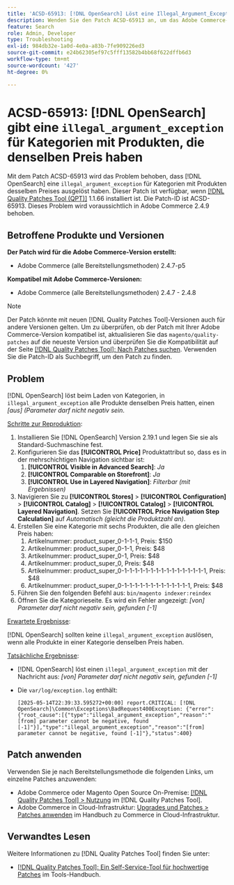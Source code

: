 ```yaml
---
title: 'ACSD-65913: [!DNL OpenSearch] Löst eine Illegal_Argument_Exception für Kategorien aus, für die Produkte denselben Preis haben'
description: Wenden Sie den Patch ACSD-65913 an, um das Adobe Commerce-Problem zu beheben, bei dem  [!DNL Opensearch] eine Illegal_Argument_Exception (“[from]-Parameter darf nicht negativ sein„) in den Kategorien auslöst, die alle Produkte mit demselben Preis enthalten.
feature: Search
role: Admin, Developer
type: Troubleshooting
exl-id: 984db32e-1a0d-4e0a-a83b-7fe909226ed3
source-git-commit: e24b62305ef97c5fff13582b4bb68f622dffb6d3
workflow-type: tm+mt
source-wordcount: '427'
ht-degree: 0%

---
```


# ACSD-65913: [!DNL OpenSearch] gibt eine `illegal_argument_exception` für Kategorien mit Produkten, die denselben Preis haben

Mit dem Patch ACSD-65913 wird das Problem behoben, dass [!DNL OpenSearch] eine `illegal_argument_exception` für Kategorien mit Produkten desselben Preises ausgelöst haben. Dieser Patch ist verfügbar, wenn [[!DNL Quality Patches Tool (QPT)]](/help/tools/quality-patches-tool/quality-patches-tool-to-self-serve-quality-patches.md) 1.1.66 installiert ist. Die Patch-ID ist ACSD-65913. Dieses Problem wird voraussichtlich in Adobe Commerce 2.4.9 behoben.

## Betroffene Produkte und Versionen

**Der Patch wird für die Adobe Commerce-Version erstellt:**

* Adobe Commerce (alle Bereitstellungsmethoden) 2.4.7-p5

**Kompatibel mit Adobe Commerce-Versionen:**

* Adobe Commerce (alle Bereitstellungsmethoden) 2.4.7 - 2.4.8

>[!NOTE]
>
>Der Patch könnte mit neuen [!DNL Quality Patches Tool]-Versionen auch für andere Versionen gelten. Um zu überprüfen, ob der Patch mit Ihrer Adobe Commerce-Version kompatibel ist, aktualisieren Sie das `magento/quality-patches` auf die neueste Version und überprüfen Sie die Kompatibilität auf der Seite [[!DNL Quality Patches Tool]: Nach Patches suchen](https://experienceleague.adobe.com/tools/commerce-quality-patches/index.html?lang=de). Verwenden Sie die Patch-ID als Suchbegriff, um den Patch zu finden.

## Problem

[!DNL OpenSearch] löst beim Laden von Kategorien, in `illegal_argument_exception` alle Produkte denselben Preis hatten, einen *[aus] (Parameter darf nicht negativ sein*.

<u>Schritte zur Reproduktion</u>:

1. Installieren Sie [!DNL OpenSearch] Version 2.19.1 und legen Sie sie als Standard-Suchmaschine fest.
1. Konfigurieren Sie das **[!UICONTROL Price]** Produktattribut so, dass es in der mehrschichtigen Navigation sichtbar ist:
   1. **[!UICONTROL Visible in Advanced Search]**: *Ja*
   1. **[!UICONTROL Comparable on Storefront]**: *Ja*
   1. **[!UICONTROL Use in Layered Navigation]**: *Filterbar (mit Ergebnissen)*
1. Navigieren Sie zu **[!UICONTROL Stores]** > **[!UICONTROL Configuration]** > **[!UICONTROL Catalog]** > **[!UICONTROL Catalog]** > **[!UICONTROL Layered Navigation]**. Setzen Sie **[!UICONTROL Price Navigation Step Calculation]** auf *Automatisch (gleicht die Produktzahl an)*.
1. Erstellen Sie eine Kategorie mit sechs Produkten, die alle den gleichen Preis haben:
   1. Artikelnummer: product_super_0-1-1-1, Preis: $150
   1. Artikelnummer: product_super_0-1-1, Preis: $48
   1. Artikelnummer: product_super_0-1, Preis: $48
   1. Artikelnummer: product_super_0, Preis: $48
   1. Artikelnummer: product_super_0-1-1-1-1-1-1-1-1-1-1-1-1-1-1-1-1, Preis: $48
   1. Artikelnummer: product_super_0-1-1-1-1-1-1-1-1-1-1-1-1-1, Preis: $48
1. Führen Sie den folgenden Befehl aus:
   `bin/magento indexer:reindex`
1. Öffnen Sie die Kategorieseite. Es wird ein Fehler angezeigt:
   *[von] Parameter darf nicht negativ sein, gefunden [-1]*

<u>Erwartete Ergebnisse</u>:

[!DNL OpenSearch] sollten keine `illegal_argument_exception` auslösen, wenn alle Produkte in einer Kategorie denselben Preis haben.

<u>Tatsächliche Ergebnisse</u>:

* [!DNL OpenSearch] löst einen `illegal_argument_exception` mit der Nachricht aus:
  *[von] Parameter darf nicht negativ sein, gefunden [-1]*

* Die `var/log/exception.log` enthält:

  ```
  [2025-05-14T22:39:33.595272+00:00] report.CRITICAL: [!DNL OpenSearch]\Common\Exceptions\BadRequest400Exception: {"error":{"root_cause":[{"type":"illegal_argument_exception","reason":"[from] parameter cannot be negative, found [-1]"}],"type":"illegal_argument_exception","reason":"[from] parameter cannot be negative, found [-1]"},"status":400}
  ```

## Patch anwenden

Verwenden Sie je nach Bereitstellungsmethode die folgenden Links, um einzelne Patches anzuwenden:

* Adobe Commerce oder Magento Open Source On-Premise: [[!DNL Quality Patches Tool] > Nutzung](/help/tools/quality-patches-tool/usage.md) im [!DNL Quality Patches Tool].
* Adobe Commerce in Cloud-Infrastruktur: [Upgrades und Patches > Patches anwenden](https://experienceleague.adobe.com/docs/commerce-cloud-service/user-guide/develop/upgrade/apply-patches.html?lang=de) im Handbuch zu Commerce in Cloud-Infrastruktur.

## Verwandtes Lesen

Weitere Informationen zu [!DNL Quality Patches Tool] finden Sie unter:

* [[!DNL Quality Patches Tool]: Ein Self-Service-Tool für hochwertige Patches](/help/tools/quality-patches-tool/quality-patches-tool-to-self-serve-quality-patches.md) im Tools-Handbuch.

